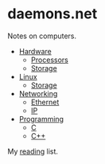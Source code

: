 # daemons.net

Notes on computers.

 * [Hardware](hardware/)
	 * [Processors](hardware/processors/)
	 * [Storage](hardware/storage/)
 * [Linux](linux/)
	 * [Storage](linux/storage/)
 * [Networking](networking/)
	 * [Ethernet](networking/ethernet/)
	 * [IP](networking/ip/)
 * [Programming](programming/)
	 * [C](programming/c/)
	 * [C++](programming/c++/)

My [reading](reading/) list.

